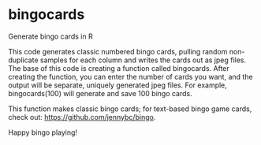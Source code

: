 # bingocards
Generate bingo cards in R

This code generates classic numbered bingo cards, pulling random non-duplicate samples for each column and writes the cards out as jpeg files. The base of this code is creating a function called bingocards. After creating the function, you can enter the number of cards you want, and the output will be separate, uniquely generated jpeg files. For example, bingocards(100) will generate and save 100 bingo cards. 

This function makes classic bingo cards; for text-based bingo game cards, check out: https://github.com/jennybc/bingo. 

Happy bingo playing!

